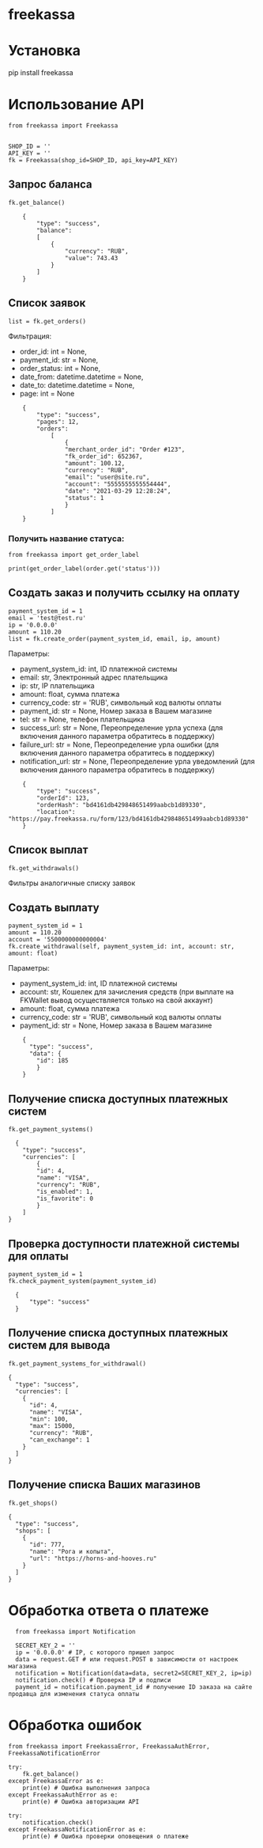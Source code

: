 # freekassa

# Установка

pip install freekassa

# Использование API

```
from freekassa import Freekassa


SHOP_ID = ''
API_KEY = ''
fk = Freekassa(shop_id=SHOP_ID, api_key=API_KEY)
```

## Запрос баланса

```
fk.get_balance() 
```

```
    {
        "type": "success",
        "balance": 
        [
            {
                "currency": "RUB",
                "value": 743.43
            }
        ]
    }
```

## Список заявок

```
list = fk.get_orders()
```

Фильтрация:

- order_id: int = None,
- payment_id: str = None,
- order_status: int = None,
- date_from: datetime.datetime = None,
- date_to: datetime.datetime = None,
- page: int = None

```
    {
        "type": "success",
        "pages": 12,
        "orders": 
            [
                {
                "merchant_order_id": "Order #123",
                "fk_order_id": 652367,
                "amount": 100.12,
                "currency": "RUB",
                "email": "user@site.ru",
                "account": "5555555555554444",
                "date": "2021-03-29 12:28:24",
                "status": 1
                }
            ]
    }
```

### Получить название статуса:

```
from freekassa import get_order_label

print(get_order_label(order.get('status')))
```

## Создать заказ и получить ссылку на оплату

```
payment_system_id = 1
email = 'test@test.ru'
ip = '0.0.0.0'
amount = 110.20
list = fk.create_order(payment_system_id, email, ip, amount)
```

Параметры:

- payment_system_id: int, ID платежной системы
- email: str, Электронный адрес плательщика
- ip: str, IP плательщика
- amount: float, сумма платежа
- currency_code: str = 'RUB', символьный код валюты оплаты
- payment_id: str = None, Номер заказа в Вашем магазине
- tel: str = None, телефон плательщика
- success_url: str = None, Переопределение урла успеха (для включения данного параметра обратитесь в поддержку)
- failure_url: str = None, Переопределение урла ошибки (для включения данного параметра обратитесь в поддержку)
- notification_url: str = None, Переопределение урла уведомлений (для включения данного параметра обратитесь в
  поддержку)

```
    {
        "type": "success",
        "orderId": 123,
        "orderHash": "bd4161db429848651499aabcb1d89330",
        "location": "https://pay.freekassa.ru/form/123/bd4161db429848651499aabcb1d89330"
    }
```

## Список выплат

```
fk.get_withdrawals()
```

Фильтры аналогичные списку заявок

## Создать выплату

```
payment_system_id = 1
amount = 110.20
account = '5500000000000004'
fk.create_withdrawal(self, payment_system_id: int, account: str, amount: float)
```

Параметры:

- payment_system_id: int, ID платежной системы
- account: str, Кошелек для зачисления средств (при выплате на FKWallet вывод осуществляется только на свой аккаунт)
- amount: float, сумма платежа
- currency_code: str = 'RUB', символьный код валюты оплаты
- payment_id: str = None, Номер заказа в Вашем магазине

```
    {
      "type": "success",
      "data": {
        "id": 185
        }
    }
```

## Получение списка доступных платежных систем

```
fk.get_payment_systems() 
```

```
  {
    "type": "success",
    "currencies": [
        {
        "id": 4,
        "name": "VISA",
        "currency": "RUB",
        "is_enabled": 1,
        "is_favorite": 0
        }
    ]
}
```

## Проверка доступности платежной системы для оплаты

```
payment_system_id = 1
fk.check_payment_system(payment_system_id)
```

```
  {
      "type": "success"
  }
```

## Получение списка доступных платежных систем для вывода

```
fk.get_payment_systems_for_withdrawal() 
```

```
{
  "type": "success",
  "currencies": [
    {
      "id": 4,
      "name": "VISA",
      "min": 100,
      "max": 15000,
      "currency": "RUB",
      "can_exchange": 1
    }
  ]
}
```

## Получение списка Ваших магазинов

```
fk.get_shops() 
```

```
{
  "type": "success",
  "shops": [
    {
      "id": 777,
      "name": "Рога и копыта",
      "url": "https://horns-and-hooves.ru"
    }
  ]
}
```

# Обработка ответа о платеже

```
  from freekassa import Notification
  
  SECRET_KEY_2 = ''
  ip = '0.0.0.0' # IP, с которого пришел запрос
  data = request.GET # или request.POST в зависимости от настроек магазина
  notification = Notification(data=data, secret2=SECRET_KEY_2, ip=ip)
  notification.check() # Проверка IP и подписи
  payment_id = notification.payment_id # получение ID заказа на сайте продавца для изменения статуса оплаты
```

# Обработка ошибок

```
from freekassa import FreekassaError, FreekassaAuthError, FreekassaNotificationError

try:
    fk.get_balance()
except FreekassaError as e:
    print(e) # Ошибка выполнения запроса
except FreekassaAuthError as e:
    print(e) # Ошибка авторизации API
    
try:
    notification.check()
except FreekassaNotificationError as e:
    print(e) # Ошибка проверки оповещения о платеже
```